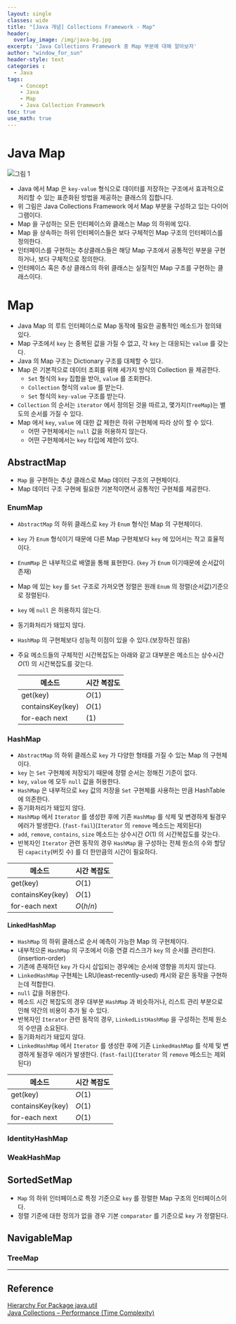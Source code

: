 ```yaml
--- 
layout: single
classes: wide
title: "[Java 개념] Collections Framework - Map"
header:
  overlay_image: /img/java-bg.jpg
excerpt: 'Java Collections Framework 중 Map 부분에 대해 알아보자'
author: "window_for_sun"
header-style: text
categories :
  - Java
tags:
    - Concept
    - Java
    - Map
    - Java Collection Framework
toc: true
use_math: true
---  
```


# Java Map

![그림 1]({{site.baseurl}}/img/java/concept_collectionsframeworkmap_1.png)

- Java 에서 Map 은 `key-value` 형식으로 데이터를 저장하는 구조에서 효과적으로 처리할 수 있는 표준화된 방법을 제공하는 클래스의 집합니다.
- 위 그림은 Java Collections Framework 에서 Map 부분을 구성하고 있는 다이어그램이다.
- Map 을 구성하는 모든 인터페이스와 클래스는 Map 의 하위에 있다.
- Map 을 상속하는 하위 인터페이스들은 보다 구체적인 Map 구조의 인터페이스를 정의한다.
- 인터페이스를 구현하는 추상클래스들은 해당 Map 구조에서 공통적인 부분을 구현하거나, 보다 구체적으로 정의한다.
- 인터페이스 혹은 추상 클래스의 하위 클래스는 실질적인 Map 구조를 구현하는 클래스이다.

# Map
- Java Map 의 루트 인터페이스로 Map 동작에 필요한 공통적인 메소드가 정의돼 있다.
- Map 구조에서 `key` 는 중복된 값을 가질 수 없고, 각 `key` 는 대응되는 `value` 를 갖는다.
- Java 의 Map 구조는 Dictionary 구조를 대체할 수 있다.
- Map 은 기본적으로 데이터 조회를 위해 세가지 방식의 Collection 을 제공한다.
	- `Set` 형식의 `key` 집합을 받아, `value` 를 조회한다.
	- `Collection` 형식의 `value` 를 받는다.
	- `Set` 형식의 `key-value` 구조를 받는다.
- `Collection` 의 순서는 `iterator` 에서 정의된 것을 따르고, 몇가지(`TreeMap`)는 별도의 순서를 가질 수 있다.
- Map 에서 `key`, `value` 에 대한 값 제한은 하위 구현체에 따라 상이 할 수 있다.
	- 어떤 구현체에서는 `null` 값을 허용하지 않는다.
	- 어떤 구현체에서는 `key` 타입에 제한이 있다.

## AbstractMap
- `Map` 을 구현하는 추상 클래스로 Map 데이터 구조의 구현체이다.
- Map 데이터 구조 구현에 필요한 기본적이면서 공통적인 구현체를 제공한다.

### EnumMap
- `AbstractMap` 의 하위 클래스로 `key` 가 `Enum` 형식인 Map 의 구현체이다.
- `key` 가 `Enum` 형식이기 때문에 다른 Map 구현체보다 `key` 에 있어서는 작고 효율적이다.
- `EnumMap` 은 내부적으로 배열을 통해 표현한다. (`key` 가 `Enum` 이기때문에 순서값이 존재)
- Map 에 있는 `key` 를 `Set` 구조로 가져오면 정렬은 원래 `Enum` 의 정렬(순서값)기준으로 정렬된다.
- `key` 에 `null` 은 허용하지 않는다.
- 동기화처리가 돼있지 않다.
- `HashMap` 의 구현체보다 성능적 이점이 있을 수 있다.(보장하진 않음)
- 주요 메소드들의 구체적인 시간복잡도는 아래와 같고 대부분은 메소드는 상수시간 $O(1)$ 의 시간복잡도를 갖는다.

	메소드|시간 복잡도
	---|---
	get(key)|$O(1)$
	containsKey(key)|$O(1)$
	for-each next|$(1)$

### HashMap
- `AbstractMap` 의 하위 클래스로 `key` 가 다양한 형태를 가질 수 있는 Map 의 구현체이다.
- `key` 는 `Set` 구현체에 저장되기 때문에 정렬 순서는 정해진 기준이 없다.
- `key`, `value` 에 모두 `null` 값을 허용한다.
- `HashMap` 은 내부적으로 `key` 값의 저장을 `Set` 구현체를 사용하는 만큼 HashTable 에 의존한다.
- 동기화처리가 돼있지 않다.
- `HashMap` 에서 `Iterator` 를 생성한 후에 기존 `HashMap` 를 삭제 및 변경하게 될경우 에러가 발생한다. (`fast-fail`)(`Iterator` 의 `remove` 메소드는 제외된다)
- `add`, `remove`, `contains`, `size` 메소드는 상수시간 $O(1)$ 의 시간복잡도를 갖는다.
- 반복자인 `Iterator` 관련 동작의 경우 `HashMap` 을 구성하는 전체 원소의 수와 할당된 `capacity`(버킷 수) 를 더 한만큼의 시간이 필요하다.
	
메소드|시간 복잡도
---|---
get(key)|$O(1)$
containsKey(key)|$O(1)$
for-each next|$O(h/n)$

#### LinkedHashMap
- `HashMap` 의 하위 클래스로 순서 예측이 가능한 Map 의 구현체이다.
- 내부적으론 `HashMap` 의 구조에서 이중 연결 리스크가 `key` 의 순서를 관리한다.(insertion-order)
- 기존에 존재하던 `key` 가 다시 삽입되는 경우에는 순서에 영향을 끼치지 않는다.
- `LinkedHashMap` 구현체는 LRU(least-recently-used) 캐시와 같은 동작을 구현하는데 적합한다.
- `null` 값을 허용한다.
- 메소드 시간 복잡도의 경우 대부분 `HashMap` 과 비슷하거나, 리스트 관리 부분으로 인해 약간의 비용이 추가 될 수 있다.
- 반복자인 `Iterator` 관련 동작의 경우, `LinkedListHashMap` 을 구성하는 전체 원소의 수만큼 소요된다.
- 동기화처리가 돼있지 않다.
- `LinkedHashMap` 에서 `Iterator` 를 생성한 후에 기존 `LinkedHashMap` 를 삭제 및 변경하게 될경우 에러가 발생한다. (`fast-fail`)(`Iterator` 의 `remove` 메소드는 제외된다)

메소드|시간 복잡도
---|---
get(key)|$O(1)$
containsKey(key)|$O(1)$
for-each next|$O(1)$

### IdentityHashMap

### WeakHashMap

## SortedSetMap
- `Map` 의 하위 인터페이스로 특정 기준으로 `key` 를 정렬한 Map 구조의 인터페이스이다.
- 정렬 기준에 대한 정의가 없을 경우 기본 `comparator` 를 기준으로 `key` 가 정렬된다.


## NavigableMap

### TreeMap






































































---
## Reference
[Hierarchy For Package java.util](https://docs.oracle.com/javase/8/docs/api/java/util/package-tree.html)  
[Java Collections – Performance (Time Complexity)](http://infotechgems.blogspot.com/2011/11/java-collections-performance-time.html)  
